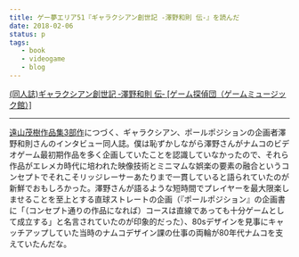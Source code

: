 ```yaml
---
title: ゲー夢エリア51『ギャラクシアン創世記 ‐澤野和則 伝‐』を読んだ
date: 2018-02-06
status: p
tags:
   - book
   - videogame
   - blog
---
```


[\(同人誌\)ギャラクシアン創世記 ‐澤野和則 伝‐ \[ゲーム探偵団（ゲームミュージック館）\]](http://www.game-tanteidan.com/eshopdo/refer/refer.php?sid=ns90262&cid=0&scid=&mcid=&me=&vmode=&view_id=172000611000)

---

[遠山茂樹作品集3部作](/2015/02/09/201502/tohyama-shigeki-artworks/)につづく、ギャラクシアン、ポールポジションの企画者澤野和則さんのインタビュー同人誌。僕は恥ずかしながら澤野さんがナムコのビデオゲーム最初期作品を多く企画していたことを認識していなかったので、それら作品がエレメカ時代に培われた映像技術とミニマムな娯楽の要素の融合というコンセプトでそれこそリッジレーサーあたりまで一貫していると語られていたのが新鮮でおもしろかった。澤野さんが語るような短時間でプレイヤーを最大限楽しませることを至上とする直球ストレートの企画（『ポールポジション』の企画書に「（コンセプト通りの作品になれば）コースは直線であっても十分ゲームとして成立する」と名言されていたのが印象的だった）、80sデザインを見事にキャッチアップしていた当時のナムコデザイン課の仕事の両輪が80年代ナムコを支えていたんだな。
